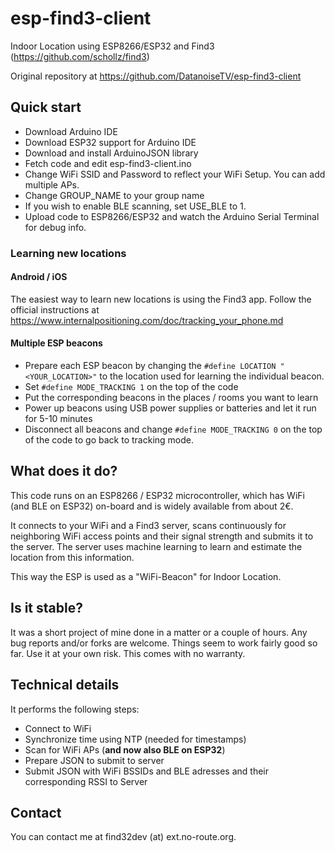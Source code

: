 # esp-find3-client
Indoor Location using ESP8266/ESP32 and Find3 (https://github.com/schollz/find3)

Original repository at https://github.com/DatanoiseTV/esp-find3-client

## Quick start
* Download Arduino IDE
* Download ESP32 support for Arduino IDE
* Download and install ArduinoJSON library
* Fetch code and edit esp-find3-client.ino
* Change WiFi SSID and Password to reflect your WiFi Setup. You can add multiple APs.
* Change GROUP_NAME to your group name
* If you wish to enable BLE scanning, set USE_BLE to 1.
* Upload code to ESP8266/ESP32 and watch the Arduino Serial Terminal for debug info.

### Learning new locations

#### Android / iOS
The easiest way to learn new locations is using the Find3 app. Follow the official instructions at https://www.internalpositioning.com/doc/tracking_your_phone.md

#### Multiple ESP beacons
* Prepare each ESP beacon by changing the ```#define LOCATION "<YOUR_LOCATION>"``` to the location used for learning the individual beacon.
* Set ```#define MODE_TRACKING 1``` on the top of the code
* Put the corresponding beacons in the places / rooms you want to learn
* Power up beacons using USB power supplies or batteries and let it run for 5-10 minutes
* Disconnect all beacons and change ```#define MODE_TRACKING 0``` on the top of the code to go back to tracking mode.

## What does it do?

This code runs on an ESP8266 / ESP32 microcontroller, which has WiFi (and BLE on ESP32) on-board and is widely available from about 2€.

It connects to your WiFi and a Find3 server, scans continuously for neighboring WiFi access points and their signal strength and submits it to the server. The server uses machine learning to learn and estimate the location from this information.


This way the ESP is used as a "WiFi-Beacon" for Indoor Location.

## Is it stable?

It was a short project of mine done in a matter or a couple of hours.
Any bug reports and/or forks are welcome. Things seem to work fairly good so far.
Use it at your own risk. This comes with no warranty.

## Technical details
It performs the following steps:

* Connect to WiFi
* Synchronize time using NTP (needed for timestamps)
* Scan for WiFi APs (**and now also BLE on ESP32**)
* Prepare JSON to submit to server
* Submit JSON with WiFi BSSIDs and BLE adresses and their corresponding RSSI to Server

## Contact

You can contact me at find32dev (at) ext.no-route.org.
